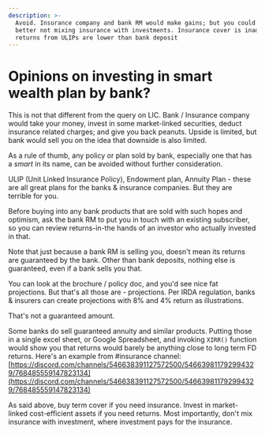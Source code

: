 ```yaml
---
description: >-
  Avoid. Insurance company and bank RM would make gains; but you could do much
  better not mixing insurance with investments. Insurance cover is inadequate,
  returns from ULIPs are lower than bank deposit
---
```


# Opinions on investing in smart wealth plan by bank?

This is not that different from the query on LIC. Bank / Insurance company would take your money, invest in some market-linked securities, deduct insurance related charges; and give you back peanuts. Upside is limited, but bank would sell you on the idea that downside is also limited.

As a rule of thumb, any policy or plan sold by bank, especially one that has a _smart_ in its name, can be avoided without further consideration.

ULIP \(Unit Linked Insurance Policy\), Endowment plan, Annuity Plan - these are all great plans for the banks & insurance companies. But they are terrible for you.

Before buying into any bank products that are sold with such hopes and optimism, ask the bank RM to put you in touch with an existing subscriber, so you can review returns-in-the hands of an investor who actually invested in that.

Note that just because a bank RM is selling you, doesn't mean its returns are guaranteed by the bank. Other than bank deposits, nothing else is guaranteed, even if a bank sells you that.

You can look at the brochure / policy doc, and you'd see nice fat projections. But that's all those are - projections. Per IRDA regulation, banks & insurers can create projections with 8% and 4% return as illustrations.

That's not a guaranteed amount.

Some banks do sell guaranteed annuity and similar products. Putting those in a single excel sheet, or Google Spreadsheet, and invoking `XIRR()` function would show you that returns would barely be anything close to long term FD returns. Here's an example from \#insurance channel: [https://discord.com/channels/546638391127572500/546639811792994329/768485559147823134](https://discord.com/channels/546638391127572500/546639811792994329/768485559147823134)

As said above, buy term cover if you need insurance. Invest in market-linked cost-efficient assets if you need returns. Most importantly, don't mix insurance with investment, where investment pays for the insurance.

